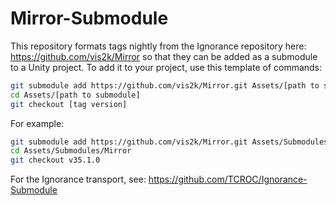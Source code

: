 # Mirror-Submodule

This repository formats tags nightly from the Ignorance repository here: https://github.com/vis2k/Mirror so that they can be added as a submodule to a Unity project.  To add it to your project, use this template of commands:

```sh
git submodule add https://github.com/vis2k/Mirror.git Assets/[path to submodule]
cd Assets/[path to submodule]
git checkout [tag version]
```

For example:

```sh
git submodule add https://github.com/vis2k/Mirror.git Assets/Submodules/Mirror
cd Assets/Submodules/Mirror
git checkout v35.1.0
```

For the Ignorance transport, see: https://github.com/TCROC/Ignorance-Submodule
